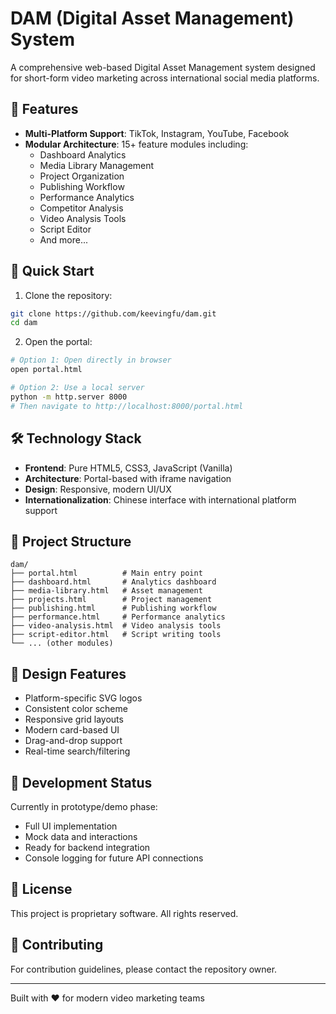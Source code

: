# DAM (Digital Asset Management) System

A comprehensive web-based Digital Asset Management system designed for short-form video marketing across international social media platforms.

## 🌟 Features

- **Multi-Platform Support**: TikTok, Instagram, YouTube, Facebook
- **Modular Architecture**: 15+ feature modules including:
  - Dashboard Analytics
  - Media Library Management
  - Project Organization
  - Publishing Workflow
  - Performance Analytics
  - Competitor Analysis
  - Video Analysis Tools
  - Script Editor
  - And more...

## 🚀 Quick Start

1. Clone the repository:
```bash
git clone https://github.com/keevingfu/dam.git
cd dam
```

2. Open the portal:
```bash
# Option 1: Open directly in browser
open portal.html

# Option 2: Use a local server
python -m http.server 8000
# Then navigate to http://localhost:8000/portal.html
```

## 🛠️ Technology Stack

- **Frontend**: Pure HTML5, CSS3, JavaScript (Vanilla)
- **Architecture**: Portal-based with iframe navigation
- **Design**: Responsive, modern UI/UX
- **Internationalization**: Chinese interface with international platform support

## 📂 Project Structure

```
dam/
├── portal.html          # Main entry point
├── dashboard.html       # Analytics dashboard
├── media-library.html   # Asset management
├── projects.html        # Project management
├── publishing.html      # Publishing workflow
├── performance.html     # Performance analytics
├── video-analysis.html  # Video analysis tools
├── script-editor.html   # Script writing tools
└── ... (other modules)
```

## 🎨 Design Features

- Platform-specific SVG logos
- Consistent color scheme
- Responsive grid layouts
- Modern card-based UI
- Drag-and-drop support
- Real-time search/filtering

## 🔧 Development Status

Currently in prototype/demo phase:
- Full UI implementation
- Mock data and interactions
- Ready for backend integration
- Console logging for future API connections

## 📝 License

This project is proprietary software. All rights reserved.

## 👥 Contributing

For contribution guidelines, please contact the repository owner.

---

Built with ❤️ for modern video marketing teams